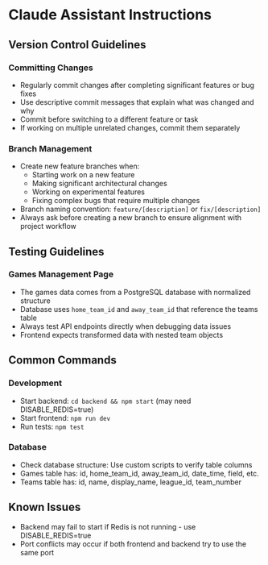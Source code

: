 # Claude Assistant Instructions

## Version Control Guidelines

### Committing Changes
- Regularly commit changes after completing significant features or bug fixes
- Use descriptive commit messages that explain what was changed and why
- Commit before switching to a different feature or task
- If working on multiple unrelated changes, commit them separately

### Branch Management
- Create new feature branches when:
  - Starting work on a new feature
  - Making significant architectural changes
  - Working on experimental features
  - Fixing complex bugs that require multiple changes
- Branch naming convention: `feature/[description]` or `fix/[description]`
- Always ask before creating a new branch to ensure alignment with project workflow

## Testing Guidelines

### Games Management Page
- The games data comes from a PostgreSQL database with normalized structure
- Database uses `home_team_id` and `away_team_id` that reference the teams table
- Always test API endpoints directly when debugging data issues
- Frontend expects transformed data with nested team objects

## Common Commands

### Development
- Start backend: `cd backend && npm start` (may need DISABLE_REDIS=true)
- Start frontend: `npm run dev`
- Run tests: `npm test`

### Database
- Check database structure: Use custom scripts to verify table columns
- Games table has: id, home_team_id, away_team_id, date_time, field, etc.
- Teams table has: id, name, display_name, league_id, team_number

## Known Issues
- Backend may fail to start if Redis is not running - use DISABLE_REDIS=true
- Port conflicts may occur if both frontend and backend try to use the same port